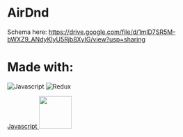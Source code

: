 # AirDnd
Schema here:
https://drive.google.com/file/d/1mlD7SR5M-bWXZ9_ANdyKlyU5Rjb8XyIG/view?usp=sharing

# Made with:
![Javascript](https://img.shields.io/badge/Javascript-FF0000?style=for-the-badge&logo=AbletonLive&logoColor=white)
![Redux](https://img.shields.io/badge/Redux-000000?style=for-the-badge&logo=AbletonLive&logoColor=white)

[Javascript <img src="https://user-images.githubusercontent.com/105324675/190725431-5033a82c-51ff-4a9a-b9ff-48ad606a2a5e.svg" width="75" height="75">](https://www.javascript.com/)



